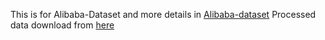 This is for Alibaba-Dataset and more details in [Alibaba-dataset](https://tianchi.aliyun.com/dataset/dataDetail?dataId=56)
Processed data download from [here](https://drive.google.com/drive/folders/1K0tRyHOOB63PnXtFtwLU5eM2NbRTiKXG?usp=sharing)
